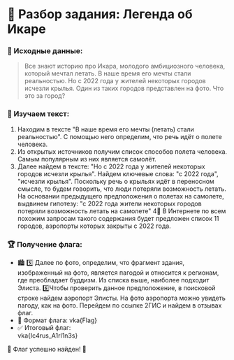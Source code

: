 # 🔐 Разбор задания: Легенда об Икаре

### 📜 Исходные данные:
> Все знают историю про Икара, молодого амбициозного человека, который мечтал летать. В наше время его мечты стали реальностью. Но с 2022 года у жителей некоторых городов исчезли крылья. Один из таких городов представлен на фото. Что это за город?
### 🔎 Изучаем текст:
1) Находим в тексте "В наше время его мечты (летать) стали реальностью". С помощью него определим, что речь идёт о полете человека.
2) Из открытых источников получим список способов полета человека. Самым популярным из них является самолёт.
3) Далее найдем в тексте: "Но с 2022 года у жителей некоторых городов исчезли крылья". Найдем ключевые слова: "с 2022 года", "исчезли крылья". Поскольку речь о крыльях идёт в переносном смысле, то будем говорить, что люди потеряли возможность летать. На основании предыдущего предположения о полетах на самолете, выдвинем гипотезу: "с 2022 года жители некоторых городов потеряли возможность летать на самолете"
4⃣ В Интернете по всем похожим запросам такого содержания будет предложен список 11 городов, аэропорты которых закрыты с 2022 года.
### 🏆 Получение флага:
- 🏙 5⃣ Далее по фото, определим, что фрагмент здания, изображенный на фото, является пагодой и относится к регионам, где преобладает буддизм. Из списка выше, наиболее подходит Элиста.
6⃣Чтобы проверить данное предположение, в поисковой строке найдем аэропорт Элисты. На фото аэропорта можно увидеть пагоду, как на фото. Перейдем по ссылке 2ГИС и найдем в отзывах флаг.
- 🔑 Формат флага: vka{Flag}
- ✅ Итоговый флаг:  
  vka{Ic4rus_A1rl1n3s}

🎉 Флаг успешно найден! 🚀
